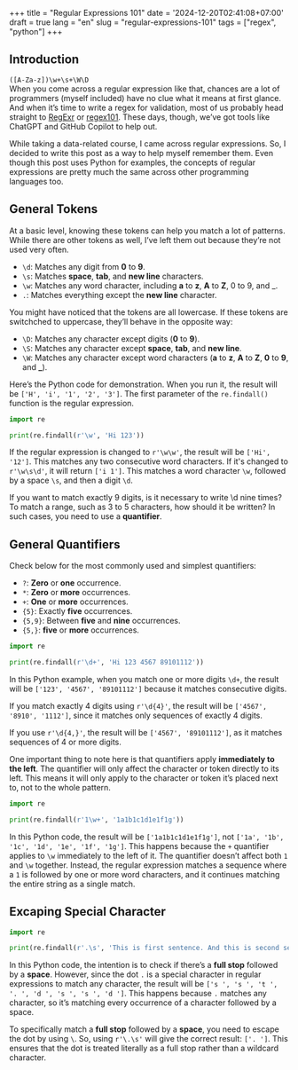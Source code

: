 +++
title = "Regular Expressions 101"
date = '2024-12-20T02:41:08+07:00'
draft = true
lang = "en"
slug = "regular-expressions-101"
tags = ["regex", "python"]
+++

## Introduction
`([A-Za-z])\w+\s+\W\D`  
When you come across a regular expression like that, chances are a lot of programmers (myself included) have no clue what it means at first glance. And when it’s time to write a regex for validation, most of us probably head straight to [RegExr](https://regexr.com/) or [regex101](https://regex101.com/). These days, though, we’ve got tools like ChatGPT and GitHub Copilot to help out.

While taking a data-related course, I came across regular expressions. So, I decided to write this post as a way to help myself remember them. Even though this post uses Python for examples, the concepts of regular expressions are pretty much the same across other programming languages too.

## General Tokens
At a basic level, knowing these tokens can help you match a lot of patterns. While there are other tokens as well, I’ve left them out because they’re not used very often.
- `\d`: Matches any digit from **0** to **9**.
- `\s`: Matches **space**, **tab**, and **new line** characters.
- `\w`: Matches any word character, including **a** to **z**, **A** to **Z**, 0 to 9, and _.
- `.`: Matches everything except the **new line** character.

You might have noticed that the tokens are all lowercase. If these tokens are switchched to uppercase, they’ll behave in the opposite way:
- `\D`: Matches any character except digits (**0** to **9**).
- `\S`: Matches any character except **space**, **tab**, and **new line**.
- `\W`: Matches any character except word characters (**a** to **z**, **A** to **Z**, **0** to **9**, and **_**).

Here’s the Python code for demonstration. When you run it, the result will be `['H', 'i', '1', '2', '3']`. The first parameter of the `re.findall()` function is the regular expression.
```python
import re

print(re.findall(r'\w', 'Hi 123'))
```
If the regular expression is changed to `r'\w\w'`, the result will be `['Hi', '12']`. This matches any two consecutive word characters. If it's changed to `r'\w\s\d'`, it will return `['i 1']`. This matches a word character `\w`, followed by a space `\s`, and then a digit `\d`.

If you want to match exactly 9 digits, is it necessary to write \d nine times? To match a range, such as 3 to 5 characters, how should it be written? In such cases, you need to use a **quantifier**.

## General Quantifiers
Check below for the most commonly used and simplest quantifiers:
- `?`: **Zero** or **one** occurrence.
- `*`: **Zero** or **more** occurrences.
- `+`: **One** or **more** occurrences.
- `{5}`: Exactly **five** occurrences.
- `{5,9}`: Between **five** and **nine** occurrences.
- `{5,}`: **five** or **more** occurrences.

```python
import re

print(re.findall(r'\d+', 'Hi 123 4567 89101112'))
```
In this Python example, when you match one or more digits `\d+`, the result will be `['123', '4567', '89101112']` because it matches consecutive digits.

If you match exactly 4 digits using `r'\d{4}'`, the result will be `['4567', '8910', '1112']`, since it matches only sequences of exactly 4 digits.

If you use `r'\d{4,}'`, the result will be `['4567', '89101112']`, as it matches sequences of 4 or more digits.

One important thing to note here is that quantifiers apply **immediately to the left**. The quantifier will only affect the character or token directly to its left. This means it will only apply to the character or token it’s placed next to, not to the whole pattern.
```python
import re

print(re.findall(r'1\w+', '1a1b1c1d1e1f1g'))
```
In this Python code, the result will be `['1a1b1c1d1e1f1g']`, not `['1a', '1b', '1c', '1d', '1e', '1f', '1g']`. This happens because the `+` quantifier applies to `\w` immediately to the left of it. The quantifier doesn’t affect both `1` and `\w` together. Instead, the regular expression matches a sequence where a `1` is followed by one or more word characters, and it continues matching the entire string as a single match.

## Excaping Special Character
```python
import re

print(re.findall(r'.\s', 'This is first sentence. And this is second sentence.'))
```
In this Python code, the intention is to check if there’s a **full stop** followed by a **space**. However, since the dot `.` is a special character in regular expressions to match any character, the result will be `['s ', 's ', 't ', '. ', 'd ', 's ', 's ', 'd ']`. This happens because `.` matches any character, so it’s matching every occurrence of a character followed by a space.

To specifically match a **full stop** followed by a **space**, you need to escape the dot by using `\`. So, using `r'\.\s'` will give the correct result: `['. ']`. This ensures that the dot is treated literally as a full stop rather than a wildcard character.